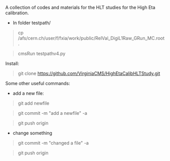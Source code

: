 
A collection of codes and materials for the HLT studies for the High Eta calibration.

- In folder testpath/

> cp /afs/cern.ch/user/f/fxia/work/public/RelVal_DigiL1Raw_GRun_MC.root .

> cmsRun testpathv4.py

Install:

> git clone https://github.com/VirginiaCMS/HighEtaCalibHLTStudy.git

Some other useful commands:

- add a new file:

> git add newfile

> git commit -m "add a newfile" -a

> git push origin 

- change something

> git commit -m "changed a file" -a

> git push origin



